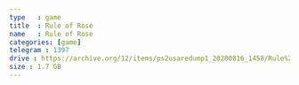 ```yaml
---
type   : game
title  : Rule of Rose
name   : Rule of Rose
categories: [game]
telegram : 1397
drive : https://archive.org/12/items/ps2usaredump1_20200816_1458/Rule%20of%20Rose.7z
size : 1.7 GB
---
```



